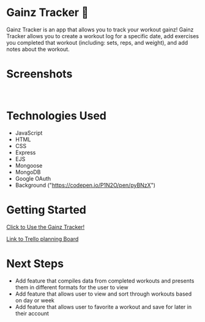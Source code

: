 # Gainz Tracker 💪

Gainz Tracker is an app that allows you to track your workout gainz! Gainz Tracker allows you to create a workout log for a specific date, add exercises you completed that workout (including: sets, reps, and weight), and add notes about the workout.

# Screenshots

<img src="">
<img src="">
<img src="">

# Technologies Used

- JavaScript
- HTML
- CSS
- Express
- EJS
- Mongoose
- MongoDB
- Google OAuth
- Background ("https://codepen.io/P1N2O/pen/pyBNzX")

# Getting Started

[Click to Use the Gainz Tracker!]()

[Link to Trello planning Board](https://trello.com/b/SE8aNwY9/project-2)

# Next Steps

- Add feature that compiles data from completed workouts and presents them in different formats for the user to view
- Add feature that allows user to view and sort through workouts based on day or week
- Add feature that allows user to favorite a workout and save for later in their account
